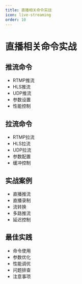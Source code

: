 ```yaml
---
title: 直播相关命令实战
icon: live-streaming
order: 10
---
```


# 直播相关命令实战

## 推流命令
- RTMP推流
- HLS推流
- UDP推流
- 参数设置
- 性能控制

## 拉流命令
- RTMP拉流
- HLS拉流
- UDP拉流
- 参数配置
- 缓冲控制

## 实战案例
- 直播推流
- 直播录制
- 流转换
- 多路推流
- 延迟控制

## 最佳实践
- 命令使用
- 参数优化
- 性能调优
- 问题排查
- 注意事项
